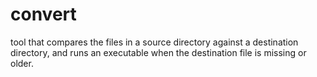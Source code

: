 # convert
tool that compares the files in a source directory against a destination directory, and runs an executable when the destination file is missing or older.
